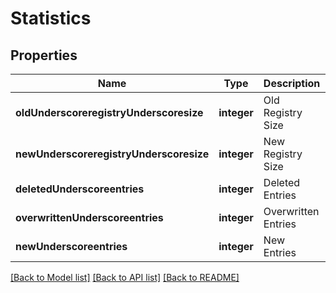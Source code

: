 # Statistics

## Properties
Name | Type | Description | Notes
------------ | ------------- | ------------- | -------------
**oldUnderscoreregistryUnderscoresize** | **integer** | Old Registry Size | [default to null]
**newUnderscoreregistryUnderscoresize** | **integer** | New Registry Size | [default to null]
**deletedUnderscoreentries** | **integer** | Deleted Entries | [default to null]
**overwrittenUnderscoreentries** | **integer** | Overwritten Entries | [default to null]
**newUnderscoreentries** | **integer** | New Entries | [default to null]

[[Back to Model list]](../README.md#documentation-for-models) [[Back to API list]](../README.md#documentation-for-api-endpoints) [[Back to README]](../README.md)


